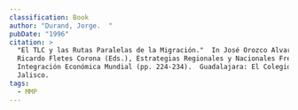 ```yaml
---
classification: Book
author: "Durand, Jorge.  "
pubDate: "1996"
citation: >
  "El TLC y las Rutas Paralelas de la Migración."  In José Orozco Alvarado and
  Ricardo Fletes Corona (Eds.), Estrategias Regionales y Nacionales Frente a la
  Integración Económica Mundial (pp. 224-234).  Guadalajara: El Colegio de
  Jalisco.
tags:
  - MMP
---
```


